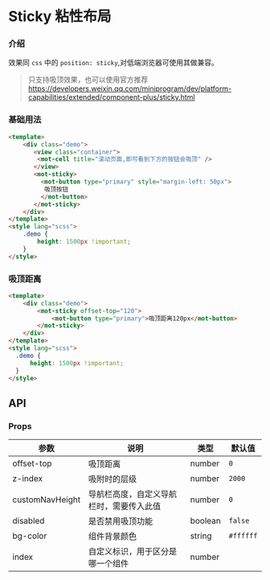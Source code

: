 # Sticky 粘性布局

### 介绍

效果同 `css` 中的 `position: sticky`,对低端浏览器可使用其做兼容。

> 只支持吸顶效果，也可以使用官方推荐 <https://developers.weixin.qq.com/miniprogram/dev/platform-capabilities/extended/component-plus/sticky.html>

### 基础用法

```html
<template>
    <div class="demo">
       <view class="container">
        <mot-cell title="滚动页面,即可看到下方的按钮会吸顶" />
       </view>
       <mot-sticky>
         <mot-button type="primary" style="margin-left: 50px">
          吸顶按钮
         </mot-button>
       </mot-sticky>
    </div>
</template>
<style lang="scss">
    .demo {
        height: 1500px !important;
    }
</style>
```

### 吸顶距离

```html
<template>
    <div class="demo">
        <mot-sticky offset-top="120">
            <mot-button type="primary">吸顶距离120px</mot-button>
        </mot-sticky>
    </div>
</template>
<style lang="scss">
  .demo {
      height: 1500px !important;
  }
</style>
```

## API

### Props

| 参数            | 说明                                     | 类型    | 默认值    |
| --------------- | ---------------------------------------- | ------- | --------- |
| offset-top      | 吸顶距离                                 | number  | `0`       |
| z-index         | 吸附时的层级                             | number  | `2000`    |
| customNavHeight | 导航栏高度，自定义导航栏时，需要传入此值 | number  | `0`       |
| disabled        | 是否禁用吸顶功能                         | boolean | `false`   |
| bg-color        | 组件背景颜色                             | string  | `#ffffff` |
| index           | 自定义标识，用于区分是哪一个组件         | number  |           |
